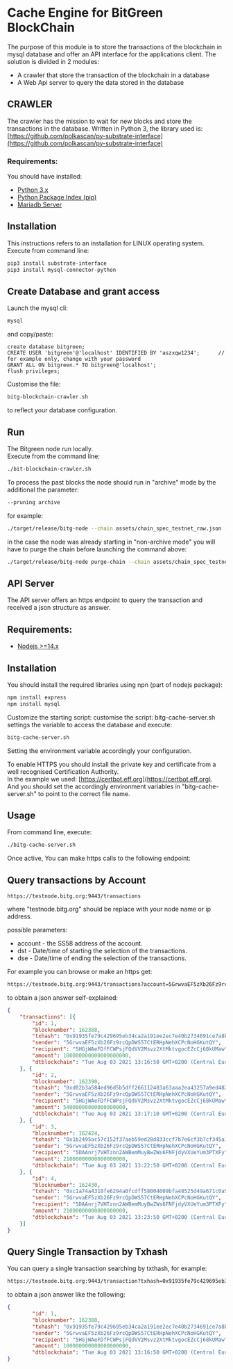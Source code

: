 # Cache Engine for BitGreen BlockChain
The purpose of this module is to store the transactions  of the blockchain in mysql database and offer an API interface for the applications client.
The solution is divided in 2 modules: 
- A crawler that  store the transaction of the blockchain in a database
- A Web Api server to query the data stored in the database

## CRAWLER
The crawler has the mission to wait for new blocks and store the transactions in the database.
Written in Python 3, the library used is:   [https://github.com/polkascan/py-substrate-interface](https://github.com/polkascan/py-substrate-interface)

### Requirements:

You should have installed:  
- [Python 3.x](https://www.python.org)  
- [Python Package Index (pip)](https://pypi.org)  
- [Mariadb Server](https://mariadb.org)  

## Installation  
This instructions refers to an installation for LINUX operating system.  
Execute from command line:
```sh
pip3 install substrate-interface
pip3 install mysql-connector-python
```

## Create Database and grant access
Launch the mysql cli:  
```sh
mysql
```
and copy/paste:   
```
create database bitgreen;  
CREATE USER 'bitgreen'@'localhost' IDENTIFIED BY 'aszxqw1234';      // for example only, change with your password
GRANT ALL ON bitgreen.* TO bitgreen@'localhost';  
flush privileges;  
```
Customise the file:  
```sh
bitg-blockchain-crawler.sh
```
to reflect your database configuration.  

## Run

The Bitgreen node run locally.  
Execute from the command line:  
```sh
./bit-blockchain-crawler.sh
```
 
 To process the past blocks the node should run in "archive" mode by the additional the parameter:  
 ```sh
 --pruning archive
```
for example:
```sh
./target/release/bitg-node --chain assets/chain_spec_testnet_raw.json --port 30333 --name bitg-testnet1 --rpc-cors all --pruning archive
```
in the case the node was already starting in "non-archive mode" you will have to purge the chain before launching the command above:  
```sh
./target/release/bitg-node purge-chain --chain assets/chain_spec_testnet_raw.json
```

## API Server

The API server offers an https endpoint to query the transaction and received a json structure as answer.

## Requirements:
- [Nodejs >=14.x](https://nodejs.dev)

## Installation
You should install the required libraries using npn (part of nodejs package):  
```sh
npm install express
npm install mysql
```
Customize the starting script:
customise the script: bitg-cache-server.sh settings the variable to access the database and execute:  
```sh
bitg-cache-server.sh
```
Setting the environment variable accordingly your configuration.  

To enable HTTPS you should install the private key and certificate from a well recognised Certification Authority.  
In the example we used: [https://certbot.eff.org](https://certbot.eff.org).  
And you should set the accordingly environment variables in "bitg-cache-server.sh" to point to the correct file name.  

## Usage

From command line, execute:  
```sh
./bitg-cache-server.sh
```


Once active, You can make https calls to the following endpoint:  
## Query transactions by Account
```
https://testnode.bitg.org:9443/transactions
```
where "testnode.bitg.org" should be replace with your node name or ip address.  

possible parameters:  
- account - the SS58 address of the account.   
- dst - Date/time of starting the selection of the  transactions.  
- dse - Date/time of ending the selection of the transactions.  

For example you can browse or make an https get:  

```sh
https://testnode.bitg.org:9443/transactions?account=5GrwvaEF5zXb26Fz9rcQpDWS57CtERHpNehXCPcNoHGKutQY&dts=2021-08-03+00:00:00&dte=2021-08-20+23:59:59
```
to obtain a json answer self-explained:  
```json
{
	"transactions": [{
		"id": 1,
		"blocknumber": 162388,
		"txhash": "0x91935fe79c429695eb34ca2a191ee2ec7e40b2734691ce7a8ba758c7e1f01e22",
		"sender": "5GrwvaEF5zXb26Fz9rcQpDWS57CtERHpNehXCPcNoHGKutQY",
		"recipient": "5HGjWAeFDfFCWPsjFQdVV2Msvz2XtMktvgocEZcCj68kUMaw",
		"amount": 100000000000000000000,
		"dtblockchain": "Tue Aug 03 2021 13:16:50 GMT+0200 (Central European Summer Time)"
	}, {
		"id": 2,
		"blocknumber": 162390,
		"txhash": "0xd02b3a584ed96d5b5dff266112403a63aaa2ea43257a9ed482b0efd6080ecd64",
		"sender": "5GrwvaEF5zXb26Fz9rcQpDWS57CtERHpNehXCPcNoHGKutQY",
		"recipient": "5HGjWAeFDfFCWPsjFQdVV2Msvz2XtMktvgocEZcCj68kUMaw",
		"amount": 54000000000000000000,
		"dtblockchain": "Tue Aug 03 2021 13:17:10 GMT+0200 (Central European Summer Time)"
	}, {
		"id": 3,
		"blocknumber": 162424,
		"txhash": "0x1b2495ac57c152f37aeb59ed28d833ccf7b7e6cf3b7cf345a1e194c0c5e562fd",
		"sender": "5GrwvaEF5zXb26Fz9rcQpDWS57CtERHpNehXCPcNoHGKutQY",
		"recipient": "5DAAnrj7VHTznn2AWBemMuyBwZWs6FNFjdyVXUeYum3PTXFy",
		"amount": 21000000000000000000,
		"dtblockchain": "Tue Aug 03 2021 13:22:50 GMT+0200 (Central European Summer Time)"
	}, {
		"id": 4,
		"blocknumber": 162430,
		"txhash": "0xc1a74a4310fe6294a0fcdff58004009bfa48525d49a671c0a58834bce56e6cdb",
		"sender": "5GrwvaEF5zXb26Fz9rcQpDWS57CtERHpNehXCPcNoHGKutQY",
		"recipient": "5DAAnrj7VHTznn2AWBemMuyBwZWs6FNFjdyVXUeYum3PTXFy",
		"amount": 21000000000000000000,
		"dtblockchain": "Tue Aug 03 2021 13:23:50 GMT+0200 (Central European Summer Time)"
	}]
}
```

## Query Single Transaction by Txhash

You can query a single transaction searching by txthash, for example:  

```sh
https://testnode.bitg.org:9443/transaction?txhash=0x91935fe79c429695eb34ca2a191ee2ec7e40b2734691ce7a8ba758c7e1f01e22
```
to obtain a json answer like the following:  
```json
{
		"id": 1,
		"blocknumber": 162388,
		"txhash": "0x91935fe79c429695eb34ca2a191ee2ec7e40b2734691ce7a8ba758c7e1f01e22",
		"sender": "5GrwvaEF5zXb26Fz9rcQpDWS57CtERHpNehXCPcNoHGKutQY",
		"recipient": "5HGjWAeFDfFCWPsjFQdVV2Msvz2XtMktvgocEZcCj68kUMaw",
		"amount": 100000000000000000000,
		"dtblockchain": "Tue Aug 03 2021 13:16:50 GMT+0200 (Central European Summer Time)"
}





